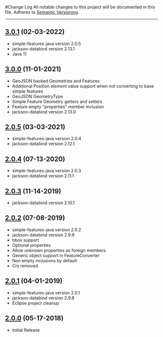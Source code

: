 #Change Log
All notable changes to this project will be documented in this file.
Adheres to [Semantic Versioning](http://semver.org/).

---

## [3.0.1](https://github.com/ngageoint/simple-features-geojson-java/releases/tag/3.0.1) (02-03-2022)

* simple-features-java version 2.0.5
* jackson-databind version 2.13.1
* Java 11

## [3.0.0](https://github.com/ngageoint/simple-features-geojson-java/releases/tag/3.0.0) (11-01-2021)

* GeoJSON backed Geometries and Features
* Additional Position element value support when not converting to base simple features
* GeoJSON GeometryType
* Simple Feature Geometry getters and setters
* Feature empty "properties" member inclusion
* jackson-databind version 2.13.0

## [2.0.5](https://github.com/ngageoint/simple-features-geojson-java/releases/tag/2.0.5) (03-03-2021)

* simple-features-java version 2.0.4
* jackson-databind version 2.12.1

## [2.0.4](https://github.com/ngageoint/simple-features-geojson-java/releases/tag/2.0.4) (07-13-2020)

* simple-features-java version 2.0.3
* jackson-databind version 2.11.1

## [2.0.3](https://github.com/ngageoint/simple-features-geojson-java/releases/tag/2.0.3) (11-14-2019)

* jackson-databind version 2.10.1

## [2.0.2](https://github.com/ngageoint/simple-features-geojson-java/releases/tag/2.0.2) (07-08-2019)

* simple-features-java version 2.0.2
* jackson-databind version 2.9.9
* bbox support
* Optional properties
* Allow unknown properties as foreign members
* Generic object support in FeatureConverter
* Non empty inclusions by default
* Crs removed

## [2.0.1](https://github.com/ngageoint/simple-features-geojson-java/releases/tag/2.0.1) (04-01-2019)

* simple-features-java version 2.0.1
* jackson-databind version 2.9.8
* Eclipse project cleanup

## [2.0.0](https://github.com/ngageoint/simple-features-geojson-java/releases/tag/2.0.0) (05-17-2018)

* Initial Release
